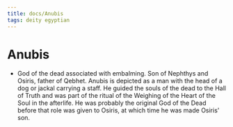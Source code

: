 ```yaml
---
title: docs/Anubis
tags: deity egyptian
---
```


# Anubis
- God of the dead associated with embalming. Son of Nephthys and Osiris, father of Qebhet. Anubis is depicted as a man with the head of a dog or jackal carrying a staff. He guided the souls of the dead to the Hall of Truth and was part of the ritual of the Weighing of the Heart of the Soul in the afterlife. He was probably the original God of the Dead before that role was given to Osiris, at which time he was made Osiris' son.